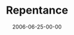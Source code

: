 ---
layout: message
category: message
series: "Hard Work"
title: "Repentance"
date: 2006-06-25-00-00
message_id: 63
audio: "http://s3.amazonaws.com/crossroads-media/messages/audio/Hard_Work_02_Repentance_06-25-06_Tome.mp3"
audio-duration: "43:38"
explicit: false
---